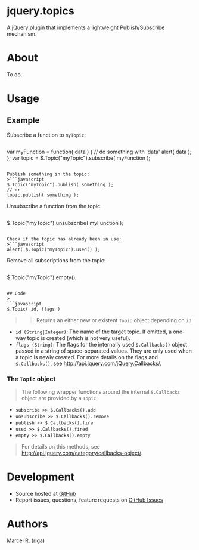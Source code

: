 # jquery.topics

A jQuery plugin that implements a lightweight Publish/Subscribe mechanism.

# About
To do.

# Usage
## Example
Subscribe a function to `myTopic`:
>```javascript
var myFunction = function( data ) {
    // do something with 'data'
    alert( data );
};
var topic = $.Topic("myTopic").subscribe( myFunction );
```

Publish something in the topic:
>```javascript
$.Topic("myTopic").publish( something );
// or
topic.publish( something );
```

Unsubscribe a function from the topic:
>```javascript
$.Topic("myTopic").unsubscribe( myFunction );
```

Check if the topic has already been in use:
>```javascript
alert( $.Topic("myTopic").used() );
```

Remove all subscriptions from the topic:
>```javascript
$.Topic("myTopic").empty();
```

## Code
>
```javascript
$.Topic( id, flags )
```
>> Returns an either new or existent `Topic` object depending on `id`.
- `id (String|Integer)`: The name of the target topic. If omitted, a one-way
topic is created (which is not very useful).
- `flags (String)`: The flags for the internally used `$.Callbacks()` object
passed in a string of space-separated values. They are only used when a topic is
newly created. For more details on the flags and `$.Callbacks()`, see
http://api.jquery.com/jQuery.Callbacks/.

### The `Topic` object
> The following wrapper functions around the internal `$.Callbacks` object are
provided by a `Topic`:  
- `subscribe >> $.Callbacks().add`
- `unsubscribe >> $.Callbacks().remove`
- `publish >> $.Callbacks().fire`
- `used >> $.Callbacks().fired`
- `empty >> $.Callbacks().empty`

> For details on this methods, see
http://api.jquery.com/category/callbacks-object/.

# Development

- Source hosted at [GitHub](https://github.com/riga/jquery.topics)
- Report issues, questions, feature requests on
[GitHub Issues](https://github.com/riga/jquery.topics/issues)

# Authors

Marcel R. ([riga](https://github.com/riga))